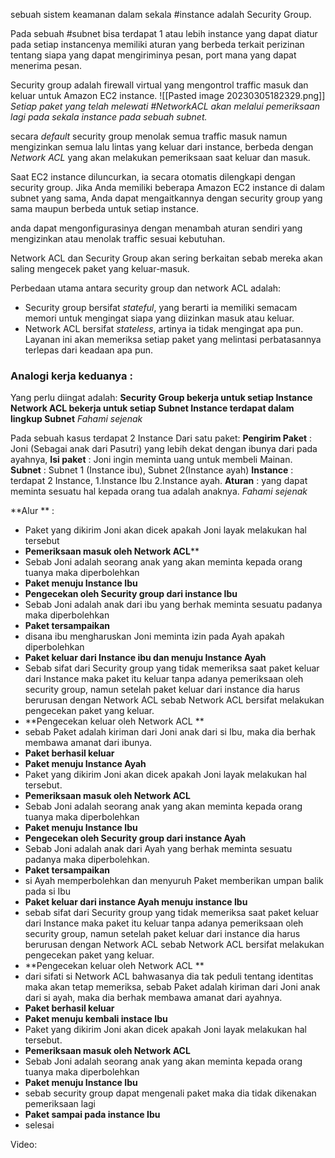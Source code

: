 sebuah sistem keamanan dalam sekala #instance adalah Security Group.

Pada sebuah #subnet bisa terdapat 1 atau lebih instance yang dapat diatur pada setiap instancenya memiliki aturan yang berbeda terkait perizinan tentang siapa yang dapat mengiriminya pesan, port mana yang dapat menerima pesan.

Security group adalah firewall virtual yang mengontrol traffic masuk dan keluar untuk Amazon EC2 instance.
![[Pasted image 20230305182329.png]]
*Setiap paket yang telah melewati #NetworkACL akan melalui pemeriksaan lagi pada sekala instance pada sebuah subnet.*

secara *default* security group menolak semua traffic masuk namun mengizinkan semua lalu lintas yang keluar dari instance, berbeda dengan *Network ACL* yang akan melakukan pemeriksaan saat keluar dan masuk.

Saat EC2 instance diluncurkan, ia secara otomatis dilengkapi dengan security group. Jika Anda memiliki beberapa Amazon EC2 instance di dalam subnet yang sama, Anda dapat mengaitkannya dengan security group yang sama maupun berbeda untuk setiap instance.

anda dapat mengonfigurasinya dengan menambah aturan sendiri yang mengizinkan atau menolak traffic sesuai kebutuhan.

Network ACL dan Security Group akan sering berkaitan sebab mereka akan saling mengecek paket yang keluar-masuk.

Perbedaan utama antara security group dan network ACL adalah:

-   Security group bersifat _stateful_, yang berarti ia memiliki semacam memori untuk mengingat siapa yang diizinkan masuk atau keluar.
-   Network ACL bersifat _stateless_, artinya ia tidak mengingat apa pun. Layanan ini akan memeriksa setiap paket yang melintasi perbatasannya terlepas dari keadaan apa pun.


### Analogi kerja keduanya :

Yang perlu diingat adalah:
**Security Group bekerja untuk setiap Instance
Network ACL bekerja untuk setiap Subnet
Instance terdapat dalam lingkup Subnet**
*Fahami sejenak*

Pada sebuah kasus terdapat 2 Instance Dari satu paket:
**Pengirim Paket** : Joni (Sebagai anak dari Pasutri) yang lebih dekat dengan ibunya dari pada ayahnya,
**Isi paket** : Joni ingin meminta uang untuk membeli Mainan.
**Subnet** : Subnet 1 (Instance ibu), Subnet 2(Instance ayah)
**Instance** : terdapat 2 Instance, 1.Instance Ibu 2.Instance ayah.
**Aturan** : yang dapat meminta sesuatu hal kepada orang tua adalah anaknya.
*Fahami sejenak*

**Alur **  :
- Paket yang dikirim Joni akan dicek apakah Joni layak melakukan hal tersebut
- **Pemeriksaan masuk oleh Network ACL****
- Sebab Joni adalah seorang anak yang akan meminta kepada orang tuanya maka diperbolehkan
- **Paket menuju Instance Ibu** 
- **Pengecekan oleh Security group dari instance Ibu**
- Sebab Joni adalah anak dari ibu yang berhak meminta sesuatu padanya maka diperbolehkan
- **Paket tersampaikan**
- disana ibu mengharuskan Joni meminta izin pada Ayah apakah diperbolehkan 
- **Paket keluar dari Instance ibu dan menuju Instance Ayah**
- Sebab sifat dari Security group yang tidak memeriksa saat paket keluar dari Instance maka paket itu keluar tanpa adanya pemeriksaan oleh security group, namun setelah paket keluar dari instance dia harus berurusan dengan Network ACL sebab Network ACL bersifat melakukan pengecekan paket yang keluar.
- **Pengecekan keluar oleh Network ACL **
- sebab Paket adalah kiriman dari Joni anak dari si Ibu, maka dia berhak membawa amanat dari ibunya.
- **Paket berhasil keluar**
- **Paket menuju Instance Ayah**
- Paket yang dikirim Joni akan dicek apakah Joni layak melakukan hal tersebut.
- **Pemeriksaan masuk oleh Network ACL**
- Sebab Joni adalah seorang anak yang akan meminta kepada orang tuanya maka diperbolehkan
- **Paket menuju Instance Ibu**
- **Pengecekan oleh Security group dari instance Ayah**
- Sebab Joni adalah anak dari Ayah yang berhak meminta sesuatu padanya maka diperbolehkan.
- **Paket tersampaikan**
- si Ayah memperbolehkan dan menyuruh Paket memberikan umpan balik pada si Ibu
- **Paket keluar dari instance Ayah menuju instance Ibu**
- sebab sifat dari Security group yang tidak memeriksa saat paket keluar dari Instance maka paket itu keluar tanpa adanya pemeriksaan oleh security group, namun setelah paket keluar dari instance dia harus berurusan dengan Network ACL sebab Network ACL bersifat melakukan pengecekan paket yang keluar.
- **Pengecekan keluar oleh Network ACL **
- dari sifati si Network ACL bahwasanya dia tak peduli tentang identitas maka akan tetap memeriksa, sebab Paket adalah kiriman dari Joni anak dari si ayah, maka dia berhak membawa amanat dari ayahnya.
- **Paket berhasil keluar**
- **Paket menuju kembali instace Ibu**
- Paket yang dikirim Joni akan dicek apakah Joni layak melakukan hal tersebut.
- **Pemeriksaan masuk oleh Network ACL**
- Sebab Joni adalah seorang anak yang akan meminta kepada orang tuanya maka diperbolehkan
- **Paket menuju Instance Ibu**
- sebab security group dapat mengenali paket maka dia tidak dikenakan pemeriksaan lagi
- **Paket sampai pada instance Ibu**
- selesai

Video:


